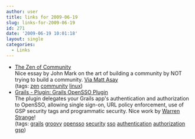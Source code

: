 ```yaml
---
author: user
title: links for 2009-06-19
slug: links-for-2009-06-19
id: 271
date: '2009-06-19 10:01:18'
layout: single
categories:
  - Links
---
```


*   [The Zen of Community](http://linux.com/news/enterprise/biz-enterprise/20549-the-zen-of-community)  
    Nice essay by John Mark on the art of building a community by NOT trying to build a community. [Via Matt Asay](http://news.cnet.com/8301-13505_3-10268160-16.html)  
    (tags: [zen](http://delicious.com/superpat/zen) [community](http://delicious.com/superpat/community) [linux](http://delicious.com/superpat/linux))  
*   [Grails - Plugin: Grails OpenSSO Plugin](http://grails.org/plugin/opensso)  
    The plugin delegates your Grails app's authentication and authorization to OpenSSO, allowing single sign-on, URL policy enforcement, use of GSP security tags and programmatic security. Nice work by [Warren Strange](http://blogs.sun.com/warren/)!  
    (tags: [grails](http://delicious.com/superpat/grails) [groovy](http://delicious.com/superpat/groovy) [opensso](http://delicious.com/superpat/opensso) [security](http://delicious.com/superpat/security) [sso](http://delicious.com/superpat/sso) [authentication](http://delicious.com/superpat/authentication) [authorization](http://delicious.com/superpat/authorization) [gsp](http://delicious.com/superpat/gsp))  
